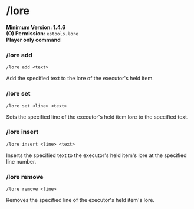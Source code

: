 # /lore

**Minimum Version: 1.4.6**  
**(O) Permission:** `estools.lore`  
**Player only command**

### /lore add
```
/lore add <text>
```
Add the specified text to the lore of the executor's held item.

### /lore set
```
/lore set <line> <text>
```
Sets the specified line of the executor's held item lore to the specified text.

### /lore insert
```
/lore insert <line> <text>
```
Inserts the specified text to the executor's held item's lore at the specified line number.

### /lore remove
```
/lore remove <line>
```
Removes the specified line of the executor's held item's lore.
